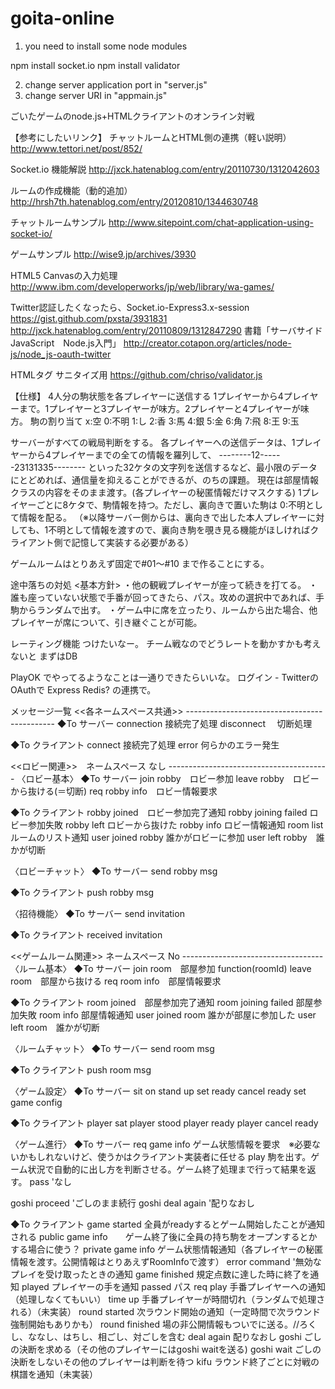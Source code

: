 goita-online
============

1. you need to install some node modules

npm install socket.io
npm install validator

2. change server application port in "server.js"
3. change server URI in "appmain.js"

ごいたゲームのnode.js+HTMLクライアントのオンライン対戦

【参考にしたいリンク】
チャットルームとHTML側の連携（軽い説明）
http://www.tettori.net/post/852/

Socket.io 機能解説
http://jxck.hatenablog.com/entry/20110730/1312042603

ルームの作成機能（動的追加）
http://hrsh7th.hatenablog.com/entry/20120810/1344630748

チャットルームサンプル
http://www.sitepoint.com/chat-application-using-socket-io/

ゲームサンプル
http://wise9.jp/archives/3930

HTML5 Canvasの入力処理
http://www.ibm.com/developerworks/jp/web/library/wa-games/

Twitter認証したくなったら、Socket.io-Express3.x-session
https://gist.github.com/pxsta/3931831
http://jxck.hatenablog.com/entry/20110809/1312847290
書籍「サーバサイドJavaScript　Node.js入門」
http://creator.cotapon.org/articles/node-js/node_js-oauth-twitter

HTMLタグ サニタイズ用
https://github.com/chriso/validator.js

【仕様】
4人分の駒状態を各プレイヤーに送信する
1プレイヤーから4プレイヤーまで。1プレイヤーと3プレイヤーが味方。2プレイヤーと4プレイヤーが味方。
駒の割り当て
x:空
0:不明
1:し
2:香
3:馬
4:銀
5:金
6:角
7:飛
8:王
9:玉

サーバーがすべての戦局判断をする。
各プレイヤーへの送信データは、1プレイヤーから4プレイヤーまでの全ての情報を羅列して、
--------12------23131335--------
といった32ケタの文字列を送信するなど、最小限のデータにとどめれば、通信量を抑えることができるが、のちの課題。
現在は部屋情報クラスの内容をそのまま渡す。(各プレイヤーの秘匿情報だけマスクする)
1プレイヤーごとに8ケタで、駒情報を持つ。ただし、裏向きで置いた駒は 0:不明として情報を配る。
（※以降サーバー側からは、裏向きで出した本人プレイヤーに対しても、1不明として情報を渡すので、裏向き駒を覗き見る機能がほしければクライアント側で記憶して実装する必要がある）

ゲームルームはとりあえず固定で#01～#10 まで作ることにする。

途中落ちの対処
<基本方針>
・他の観戦プレイヤーが座って続きを打てる。
・誰も座っていない状態で手番が回ってきたら、パス。攻めの選択中であれば、手駒からランダムで出す。
・ゲーム中に席を立ったり、ルームから出た場合、他プレイヤーが席について、引き継ぐことが可能。

レーティング機能
つけたいなー。 チーム戦なのでどうレートを動かすかも考えないと
まずはDB

PlayOK でやってるようなことは一通りできたらいいな。
ログイン - TwitterのOAuthで 
Express Redis? の連携で。

メッセージ一覧
<<各ネームスペース共通>>    ---------------------------------------------
◆To サーバー
connection  接続完了処理
disconnect　 切断処理

◆To クライアント
connect 接続完了処理
error 何らかのエラー発生

<<ロビー関連>>　ネームスペース なし ----------------------------------------
〈ロビー基本〉
◆To サーバー
join robby　ロビー参加
leave robby　ロビーから抜ける(＝切断)
req robby info　ロビー情報要求

◆To クライアント
robby joined　ロビー参加完了通知
robby joining failed ロビー参加失敗
robby left  ロビーから抜けた
robby info  ロビー情報通知
room list ルームのリスト通知
user joined robby   誰かがロビーに参加
user left robby　誰かが切断

〈ロビーチャット〉
◆To サーバー
send robby msg

◆To クライアント
push robby msg

〈招待機能〉
◆To サーバー
send invitation

◆To クライアント
received invitation

<<ゲームルーム関連>> ネームスペース No -----------------------------------
〈ルーム基本〉
◆To サーバー
join room　部屋参加 function(roomId)
leave room　部屋から抜ける
req room info　部屋情報要求

◆To クライアント
room joined　部屋参加完了通知
room joining failed  部屋参加失敗
room info  部屋情報通知
user joined room    誰かが部屋に参加した
user left room　誰かが切断

〈ルームチャット〉
◆To サーバー
send room msg

◆To クライアント
push room msg

〈ゲーム設定〉
◆To サーバー
sit on
stand up
set ready
cancel ready
set game config

◆To クライアント
player sat
player stood
player ready
player cancel ready

〈ゲーム進行〉
◆To サーバー
req game info   ゲーム状態情報を要求　※必要ないかもしれないけど、使うかはクライアント実装者に任せる
play  駒を出す。ゲーム状況で自動的に出し方を判断させる。ゲーム終了処理まで行って結果を返す。
pass    'なし

goshi proceed 'ごしのまま続行
goshi deal again '配りなおし

◆To クライアント
game started    全員がreadyするとゲーム開始したことが通知される
public game info　　ゲーム終了後に全員の持ち駒をオープンするとかする場合に使う？
private game info ゲーム状態情報通知（各プレイヤーの秘匿情報を渡す。公開情報はとりあえずRoomInfoで渡す）
error command   '無効なプレイを受け取ったときの通知
game finished     規定点数に達した時に終了を通知
played          プレイヤーの手を通知
passed      パス
req play    手番プレイヤーへの通知（処理しなくてもいい）
time up     手番プレイヤーが時間切れ（ランダムで処理される）（未実装）
round started   次ラウンド開始の通知（一定時間で次ラウンド強制開始もありかも）
round finished  場の非公開情報もついでに送る。//ろくし、ななし、はちし、相ごし、対ごしを含む
deal again 配りなおし
goshi ごしの決断を求める（その他のプレイヤーにはgoshi waitを送る)
goshi wait ごしの決断をしないその他のプレイヤーは判断を待つ
kifu  ラウンド終了ごとに対戦の棋譜を通知（未実装）






